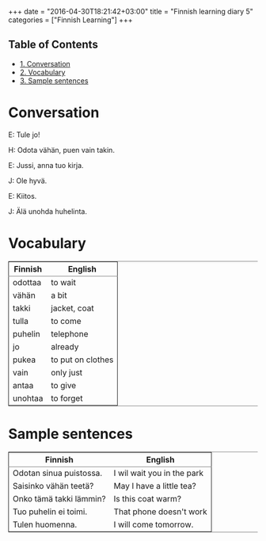 +++
date = "2016-04-30T18:21:42+03:00"
title = "Finnish learning diary 5"
categories = ["Finnish Learning"]
+++

<div id="table-of-contents">
<h2>Table of Contents</h2>
<div id="text-table-of-contents">
<ul>
<li><a href="#orgheadline1">1. Conversation</a></li>
<li><a href="#orgheadline2">2. Vocabulary</a></li>
<li><a href="#orgheadline3">3. Sample sentences</a></li>
</ul>
</div>
</div>

# Conversation<a id="orgheadline1"></a>

E: Tule jo!

H: Odota vähän, puen vain takin.

E: Jussi, anna tuo kirja.

J: Ole hyvä.

E: Kiitos.

J: Älä unohda huhelinta.

# Vocabulary<a id="orgheadline2"></a>

<table border="2" cellspacing="0" cellpadding="6" rules="groups" frame="hsides">


<colgroup>
<col  class="org-left" />

<col  class="org-left" />
</colgroup>
<thead>
<tr>
<th scope="col" class="org-left">Finnish</th>
<th scope="col" class="org-left">English</th>
</tr>
</thead>

<tbody>
<tr>
<td class="org-left">odottaa</td>
<td class="org-left">to wait</td>
</tr>


<tr>
<td class="org-left">vähän</td>
<td class="org-left">a bit</td>
</tr>


<tr>
<td class="org-left">takki</td>
<td class="org-left">jacket, coat</td>
</tr>


<tr>
<td class="org-left">tulla</td>
<td class="org-left">to come</td>
</tr>


<tr>
<td class="org-left">puhelin</td>
<td class="org-left">telephone</td>
</tr>


<tr>
<td class="org-left">jo</td>
<td class="org-left">already</td>
</tr>


<tr>
<td class="org-left">pukea</td>
<td class="org-left">to put on clothes</td>
</tr>


<tr>
<td class="org-left">vain</td>
<td class="org-left">only just</td>
</tr>


<tr>
<td class="org-left">antaa</td>
<td class="org-left">to give</td>
</tr>


<tr>
<td class="org-left">unohtaa</td>
<td class="org-left">to forget</td>
</tr>
</tbody>
</table>

# Sample sentences<a id="orgheadline3"></a>

<table border="2" cellspacing="0" cellpadding="6" rules="groups" frame="hsides">


<colgroup>
<col  class="org-left" />

<col  class="org-left" />
</colgroup>
<thead>
<tr>
<th scope="col" class="org-left">Finnish</th>
<th scope="col" class="org-left">English</th>
</tr>
</thead>

<tbody>
<tr>
<td class="org-left">Odotan sinua puistossa.</td>
<td class="org-left">I wil wait you in the park</td>
</tr>


<tr>
<td class="org-left">Saisinko vähän teetä?</td>
<td class="org-left">May I have a little tea?</td>
</tr>


<tr>
<td class="org-left">Onko tämä takki lämmin?</td>
<td class="org-left">Is this coat warm?</td>
</tr>


<tr>
<td class="org-left">Tuo puhelin ei toimi.</td>
<td class="org-left">That phone doesn't work</td>
</tr>


<tr>
<td class="org-left">Tulen huomenna.</td>
<td class="org-left">I will come tomorrow.</td>
</tr>
</tbody>
</table>
